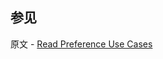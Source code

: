## 参见

原文 - [Read Preference Use Cases]( https://docs.mongodb.com/manual/core/read-preference-use-cases/ )


